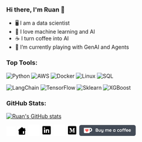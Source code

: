 ### Hi there, I'm Ruan 👋

- 🖥 I am a data scientist
- 🧠 I love machine learning and AI
- ☕ I turn coffee into AI
- 🌱 I’m currently playing with GenAI and Agents

### Top Tools:
![Python](https://img.shields.io/badge/-Python-000?&logo=python&style=for-the-badge)
![AWS](https://img.shields.io/badge/-AWS-000?&logo=amazonaws&style=for-the-badge)
![Docker](https://img.shields.io/badge/-Docker-000?&logo=Docker&style=for-the-badge)
![Linux](https://img.shields.io/badge/-Linux-000?&logo=Linux&style=for-the-badge)
![SQL](https://img.shields.io/badge/-SQL-000?&logo=microsoftsqlserver&style=for-the-badge)

![LangChain](https://img.shields.io/badge/-LangChain-000?&logo=langchain&style=for-the-badge)
![TensorFlow](https://img.shields.io/badge/-TensorFlow-000?&logo=TensorFlow&style=for-the-badge)
![Sklearn](https://img.shields.io/badge/-Sklearn-000?&logo=scikitlearn&style=for-the-badge)
![XGBoost](https://img.shields.io/badge/-XGBoost-000?&logo=xgboost&style=for-the-badge)
<!-- ![Pandas](https://img.shields.io/badge/-Pandas-000?&logo=pandas&style=for-the-badge)
![NumPy](https://img.shields.io/badge/-NumPy-000?&logo=numpy&style=for-the-badge) -->

### GitHub Stats:
[![Ruan's GitHub stats](https://github-readme-stats.vercel.app/api?username=ruankie&show_icons=true&theme=slateorange&count_private=true&include_all_commits=true)](https://github.com/anuraghazra/github-readme-stats)

[<img src='icons/home-light.svg' alt='linkedin' height='25'>](https://ruankie.github.io/#gh-dark-mode-only)
[<img src='icons/home-dark.svg' alt='linkedin' height='25'>](https://ruankie.github.io/#gh-light-mode-only)
[<img src='icons/linkedin-light.svg' alt='linkedin' height='30'>](https://www.linkedin.com/in/ruan-pretorius/#gh-dark-mode-only)
[<img src='icons/linkedin-dark.svg' alt='linkedin' height='30'>](https://www.linkedin.com/in/ruan-pretorius/#gh-light-mode-only)
[<img src='icons/medium-light.svg' alt='linkedin' height='30'>](https://medium.com/@ruankie#gh-dark-mode-only)
[<img src='icons/medium-dark.svg' alt='linkedin' height='30'>](https://medium.com/@ruankie#gh-light-mode-only)
[<img src="icons/BuyMeACoffee_dark@2x.png" alt="ko-fi" width="150"/>](https://ko-fi.com/N4N6D8Q0K)

<!--
**ruankie/ruankie** is a ✨ _special_ ✨ repository because its `README.md` (this file) appears on your GitHub profile.

Here are some ideas to get you started:

- 🔭 I’m currently working on ...
- 🌱 I’m currently learning ...
- 👯 I’m looking to collaborate on ...
- 🤔 I’m looking for help with ...
- 💬 Ask me about ...
- 📫 How to reach me: ...
- 😄 Pronouns: ...
- ⚡ Fun fact: ...

Use these icons:
https://icons8.com/icon/set/social-media/ios-glyphs
save .svg with size 50x50
-->

